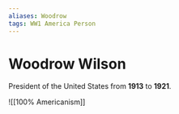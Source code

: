```yaml
---
aliases: Woodrow
tags: WW1 America Person
---
```

# Woodrow Wilson
President of the United States from **1913** to **1921**.

![[100% Americanism]]
